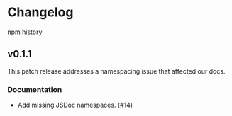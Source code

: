 # Changelog

[npm history][1]

[1]: https://www.npmjs.com/package/@google-cloud/automl?activeTab=versions

## v0.1.1

This patch release addresses a namespacing issue that affected our docs.

### Documentation
- Add missing JSDoc namespaces. (#14)

